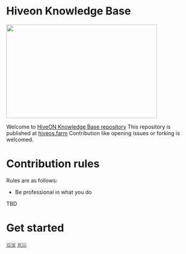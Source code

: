 # Hiveon Knowledge Base

<img
  src="https://github.com/minershive/hiveon-kb/raw/master/images/logo.svg?sanitize=true" data-canonical-src="https://github.com/minershive/hiveon-kb/raw/master/images/logo.svg"
  width="400"
  height="250"
/>

Welcome to [HiveON Knowledge Base repository](https://github.com/minershive/hiveon-kb)
This repository is published at [hiveos.farm](http://hiveos.farm/knowledge-base)
Сontribution like opening issues or forking is welcomed.

# Сontribution rules

Rules are as follows:
- Be professional in what you do

TBD

# Get started

[🇬🇧](knowledge-base.md#hiveon-kb)
[🇷🇺](knowledge-base_ru.md#hiveon-kb)
